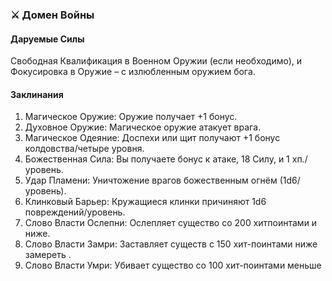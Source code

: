 ### ⚔️ Домен Войны
#### Даруемые Силы
Свободная Квалификация в Военном Оружии (если необходимо), и Фокусировка в Оружие – с излюбленным оружием бога.
#### Заклинания
1. Магическое Оружие: Оружие получает +1 бонус.
2. Духовное Оружие: Магическое оружие атакует врага.
3. Магическое Одеяние: Доспехи или щит получают +1 бонус колдовства/четыре уровня.
4. Божественная Сила: Вы получаете бонус к атаке, 18 Силу, и 1 хп./уровень.
5. Удар Пламени: Уничтожение врагов божественным огнём (1d6/уровень).
6. Клинковый Барьер: Кружащиеся клинки причиняют 1d6 повреждений/уровень.
7. Слово Власти Ослепни: Ослепляет существо со 200 хитпоинтами и ниже.
8. Слово Власти Замри: Заставляет существ с 150 хит-поинтами ниже замереть .
9. Слово Власти Умри: Убивает существо со 100 хит-поинтами меньше